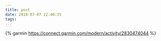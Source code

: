 ```yaml
---
title: post
date: 2018-07-07 22:40:15
tags:
---
```



{% garmin https://connect.garmin.com/modern/activity/2830474044  %}
